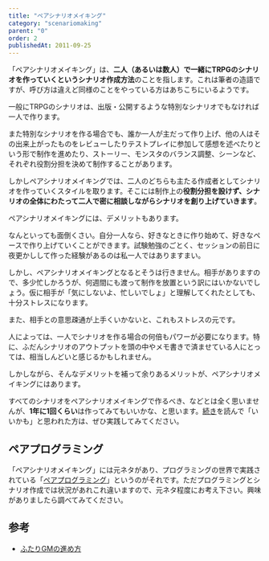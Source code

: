 ```yaml
---
title: "ペアシナリオメイキング"
category: "scenariomaking"
parent: "0"
order: 2
publishedAt: 2011-09-25
---
```


「ペアシナリオメイキング」は、**二人（あるいは数人）で一緒にTRPGのシナリオを作っていくというシナリオ作成方法**のことを指します。これは筆者の造語ですが、呼び方は違えど同様のことをやっている方はあちこちにいるようです。

 一般にTRPGのシナリオは、出版・公開するような特別なシナリオでもなければ一人で作ります。

また特別なシナリオを作る場合でも、誰か一人が主だって作り上げ、他の人はその出来上がったものをレビューしたりテストプレイに参加して感想を述べたりという形で制作を進めたり、ストーリー、モンスタのバランス調整、シーンなど、それぞれ役割分担を決めて制作することがあります。

しかしペアシナリオメイキングでは、二人のどちらも主たる作成者としてシナリオを作っていくスタイルを取ります。そこには制作上の**役割分担を設けず、シナリオの全体にわたって二人で密に相談しながらシナリオを創り上げていきます**。

ペアシナリオメイキングには、デメリットもあります。

なんといっても面倒くさい。自分一人なら、好きなときに作り始めて、好きなペースで作り上げていくことができます。試験勉強のごとく、セッションの前日に夜更かしして作った経験があるのは私一人ではありますまい。

しかし、ペアシナリオメイキングとなるとそうは行きません。相手がありますので、多少忙しかろうが、何週間にも渡って制作を放置という訳にはいかないでしょう。仮に相手が「気にしないよ、忙しいでしょ」と理解してくれたとしても、十分ストレスになります。

また、相手との意思疎通が上手くいかないと、これもストレスの元です。

人によっては、一人でシナリオを作る場合の何倍もパワーが必要になります。特に、ふだんシナリオのアウトプットを頭の中やメモ書きで済ませている人にとっては、相当しんどいと感じるかもしれません。

しかしながら、そんなデメリットを補って余りあるメリットが、ペアシナリオメイキングにはあります。

すべてのシナリオをペアシナリオメイキングで作るべき、などとは全く思いませんが、**1年に1回くらい**は作ってみてもいいかな、と思います。[続き](http://trpg-labo.com/labo/3)を読んで「いいかも」と思われた方は、ぜひ実践してみてください。

## ペアプログラミング

「ペアシナリオメイキング」には元ネタがあり、プログラミングの世界で実践されている「[ペアプログラミング](http://ja.wikipedia.org/wiki/%E3%83%9A%E3%82%A2%E3%83%97%E3%83%AD%E3%82%B0%E3%83%A9%E3%83%9F%E3%83%B3%E3%82%B0)」というのがそれです。ただプログラミングとシナリオ作成では状況があれこれ違いますので、元ネタ程度にお考え下さい。興味がありましたら調べてみてください。

## 参考

- [ふたりGMの進め方](http://polarblue.halfmoon.jp/vr/pairgm01/main/pairgmhowto.html)
